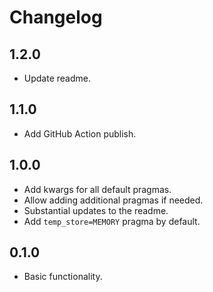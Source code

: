 # Changelog

## 1.2.0

- Update readme.

## 1.1.0

- Add GitHub Action publish.

## 1.0.0

- Add kwargs for all default pragmas.
- Allow adding additional pragmas if needed.
- Substantial updates to the readme.
- Add `temp_store=MEMORY` pragma by default.

## 0.1.0

- Basic functionality.
